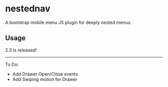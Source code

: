 nestednav
=========

A bootstrap mobile menu JS plugin for deeply nested menus.

## Usage

2.3 is released!

--- 

To Do:

* Add Drawer Open/Close events
* Add Swiping motion for Drawer
